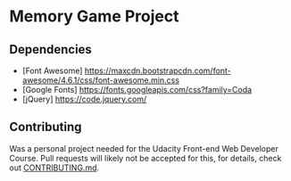 # Memory Game Project

## Dependencies
* [Font Awesome] https://maxcdn.bootstrapcdn.com/font-awesome/4.6.1/css/font-awesome.min.css
* [Google Fonts] https://fonts.googleapis.com/css?family=Coda
* [jQuery] https://code.jquery.com/

## Contributing

Was a personal project needed for the Udacity Front-end Web Developer Course. Pull requests will likely not be accepted for this, for details, check out [CONTRIBUTING.md](CONTRIBUTING.md).
